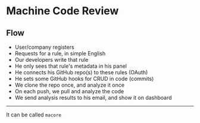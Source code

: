 # Machine Code Review

## Flow
- User/company registers
- Requests for a rule, in simple English
- Our developers write that rule
- He only sees that rule's metadata in his panel
- He connects his GitHub repo(s) to these rules (OAuth)
- He sets some GitHub hooks for CRUD in code (commits)
- We clone the repo once, and analyze it once
- On each push, we pull and analyze the code
- We send analysis results to his email, and show it on dashboard

---
It can be called `macore`
